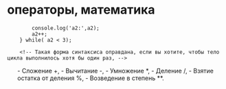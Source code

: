 # операторы, математика

```do{
        console.log('a2:',a2);
        a2++;
    } while( a2 < 3);

    <!-- Такая форма синтаксиса оправдана, если вы хотите, чтобы тело цикла выполнилось хотя бы один раз, -->
```

<ul>
    - Сложение +,
    - Вычитание -,
    - Умножение *,
    - Деление /,
    - Взятие остатка от деления %,
    - Возведение в степень **.
</ul>
